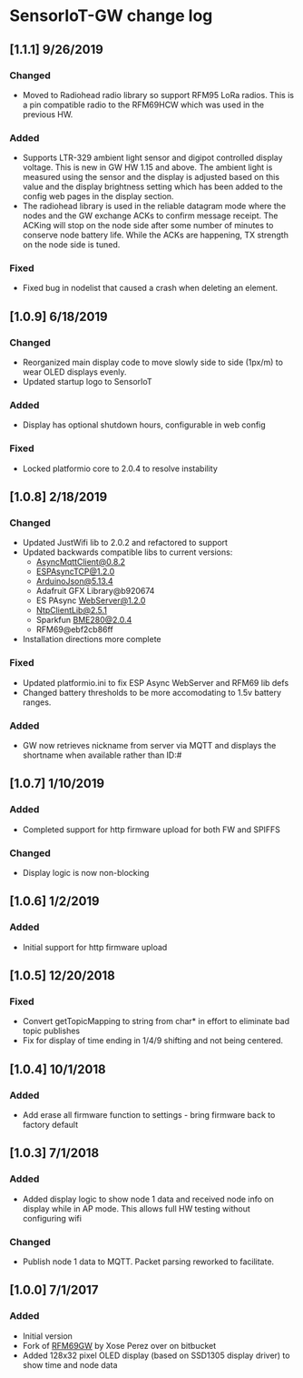 # SensorIoT-GW change log

## [1.1.1] 9/26/2019

### Changed

- Moved to Radiohead radio library so support RFM95 LoRa radios. This is a pin compatible radio to the RFM69HCW which was used in the previous HW.

### Added

- Supports LTR-329 ambient light sensor and digipot controlled display voltage. This is new in GW HW 1.15 and above. The ambient light is measured using the sensor and the display is adjusted based on this value and the display brightness setting which has been added to the config web pages in the display section.
- The radiohead library is used in the reliable datagram mode where the nodes and the GW exchange ACKs to confirm message receipt. The ACKing will stop on the node side after some number of minutes to conserve node battery life. While the ACKs are happening, TX strength on the node side is tuned.

### Fixed

- Fixed bug in nodelist that caused a crash when deleting an element.

## [1.0.9] 6/18/2019

### Changed

- Reorganized main display code to move slowly side to side (1px/m) to wear OLED displays evenly.
- Updated startup logo to SensorIoT

### Added

- Display has optional shutdown hours, configurable in web config

### Fixed

- Locked platformio core to 2.0.4 to resolve instability

## [1.0.8] 2/18/2019

### Changed

- Updated JustWifi lib to 2.0.2 and refactored to support
- Updated backwards compatible libs to current versions:
  - AsyncMqttClient@0.8.2
  - ESPAsyncTCP@1.2.0
  - ArduinoJson@5.13.4
  - Adafruit GFX Library@b920674
  - ES PAsync WebServer@1.2.0
  - NtpClientLib@2.5.1
  - Sparkfun BME280@2.0.4
  - RFM69@ebf2cb86ff
- Installation directions more complete

### Fixed

- Updated platformio.ini to fix ESP Async WebServer and RFM69 lib defs
- Changed battery thresholds to be more accomodating to 1.5v battery ranges.

### Added

- GW now retrieves nickname from server via MQTT and displays the shortname when available rather than ID:#

## [1.0.7] 1/10/2019

### Added

- Completed support for http firmware upload for both FW and SPIFFS

### Changed

- Display logic is now non-blocking

## [1.0.6] 1/2/2019

### Added

- Initial support for http firmware upload

## [1.0.5] 12/20/2018

### Fixed

- Convert getTopicMapping to string from char\* in effort to eliminate bad topic publishes
- Fix for display of time ending in 1/4/9 shifting and not being centered.

## [1.0.4] 10/1/2018

### Added

- Add erase all firmware function to settings - bring firmware back to factory default

## [1.0.3] 7/1/2018

### Added

- Added display logic to show node 1 data and received node info on display while in AP mode. This allows full HW testing without configuring wifi

### Changed

- Publish node 1 data to MQTT. Packet parsing reworked to facilitate.

## [1.0.0] 7/1/2017

### Added

- Initial version
- Fork of [RFM69GW](https://bitbucket.org/xoseperez/rfm69gw/overview) by Xose Perez over on bitbucket
- Added 128x32 pixel OLED display (based on SSD1305 display driver) to show time and node data
